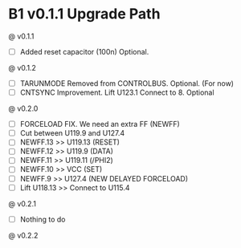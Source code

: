 # B1 v0.1.1 Upgrade Path

@ v0.1.1
- [ ] Added reset capacitor (100n) Optional.

@ v0.1.2
- [ ] TARUNMODE Removed from CONTROLBUS. Optional. (For now)
- [ ] CNTSYNC Improvement. Lift U123.1 Connect to 8. Optional

@ v0.2.0
- [ ] FORCELOAD FIX. We need an extra FF (NEWFF)
- [ ] Cut between U119.9 and U127.4
- [ ] NEWFF.13 >> U119.13 (RESET)
- [ ] NEWFF.12 >> U119.9  (DATA)
- [ ] NEWFF.11 >> U119.11 (/PHI2) 
- [ ] NEWFF.10 >> VCC     (SET)
- [ ] NEWFF.9  >>  U127.4 (NEW DELAYED FORCELOAD)
- [ ] Lift U118.13 >> Connect to U115.4

@ v0.2.1
- [ ] Nothing to do

@ v0.2.2

